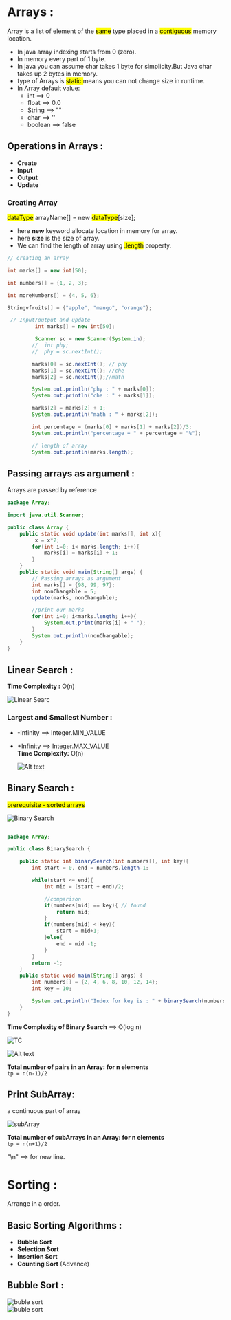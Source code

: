 # Arrays :

Array is a list of element of the <mark>same</mark> type placed in a <mark>contiguous</mark> memory location.

- In java array indexing starts from 0 (zero).
- In memory every part of 1 byte.
- In java you can assume char takes 1 byte for simplicity.But Java char takes up 2 bytes in memory.
- type of Arrays is <mark> static </mark> means you can not change size in runtime.
- In Array default value:
  - int ==> 0
  - float ==> 0.0
  - String ==> ""
  - char ==> ''
  - boolean ==> false

## Operations in Arrays :

- **Create**
- **Input**
- **Output**
- **Update**

### Creating Array

<mark>dataType</mark> arrayName[] = new <mark>dataType</mark>[size];

- here **new** keyword allocate location in memory for array.
- here **size** is the size of array.
- We can find the length of array using <mark>.length</mark> property.

```java
// creating an array

int marks[] = new int[50];

int numbers[] = {1, 2, 3};

int moreNumbers[] = {4, 5, 6};

Stringvfruits[] = {"apple", "mango", "orange"};

 // Input/output and update
         int marks[] = new int[50];

         Scanner sc = new Scanner(System.in);
        //  int phy;
        //  phy = sc.nextInt();

        marks[0] = sc.nextInt(); // phy
        marks[1] = sc.nextInt(); //che
        marks[2] = sc.nextInt();//math

        System.out.println("phy : " + marks[0]);
        System.out.println("che : " + marks[1]);

        marks[2] = marks[2] + 1;
        System.out.println("math : " + marks[2]);

        int percentage = (marks[0] + marks[1] + marks[2])/3;
        System.out.println("percentage = " + percentage + "%");

        // length of array
        System.out.println(marks.length);
```

## Passing arrays as argument :

Arrays are passed by reference

```java
package Array;

import java.util.Scanner;

public class Array {
    public static void update(int marks[], int x){
         x = x*2;
        for(int i=0; i< marks.length; i++){
            marks[i] = marks[i] + 1;
        }
    }
    public static void main(String[] args) {
        // Passing arrays as argument
        int marks[] = {98, 99, 97};
        int nonChangable = 5;
        update(marks, nonChangable);

        //print our marks
        for(int i=0; i<marks.length; i++){
            System.out.print(marks[i] + " ");
        }
        System.out.println(nonChangable);
    }
}

```

## Linear Search :

**Time Complexity :** O(n)

![Linear Searc](./img/image.png)

### Largest and Smallest Number :

- -Infinity ==> Integer.MIN_VALUE
- +Infinity ==> Integer.MAX_VALUE  
  **Time Complexity:** O(n)

  ![Alt text](./img/image_1.png)

## Binary Search :

<mark> prerequisite - sorted arrays</mark>

![Binary Search](./img/image_2.png)

```java

package Array;

public class BinarySearch {

    public static int binarySearch(int numbers[], int key){
        int start = 0, end = numbers.length-1;

        while(start <= end){
            int mid = (start + end)/2;

            //comparison
            if(numbers[mid] == key){ // found
                return mid;
            }
            if(numbers[mid] < key){
                start = mid+1;
            }else{
                end = mid -1;
            }
        }
        return -1;
    }
    public static void main(String[] args) {
        int numbers[] = {2, 4, 6, 8, 10, 12, 14};
        int key = 10;

        System.out.println("Index for key is : " + binarySearch(numbers, key));
    }
}

```

**Time Complexity of Binary Search** ==> O(log n)

![TC](./img/image_3.png)

![Alt text](./img/image_4.png)

**Total number of pairs in an Array: for n elements**  
`tp = n(n-1)/2`

## Print SubArray:

a continuous part of array

![subArray](./img/image_5.png)

**Total number of subArrays in an Array: for n elements**  
`tp = n(n+1)/2`

"\n" ==> for new line.




















# Sorting :
Arrange in a order.  
## Basic Sorting Algorithms :   

- **Bubble Sort**
- **Selection Sort**
- **Insertion Sort**
- **Counting Sort** (Advance)

## Bubble Sort :

![buble sort](./img/image_6.png)  
![buble sort](./img/image_7.png)  



